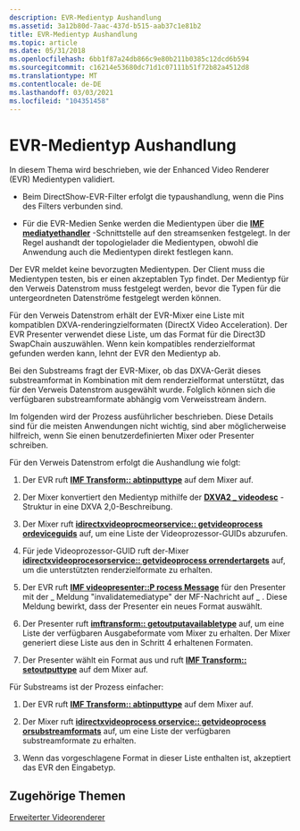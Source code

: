 ```yaml
---
description: EVR-Medientyp Aushandlung
ms.assetid: 3a12b80d-7aac-437d-b515-aab37c1e81b2
title: EVR-Medientyp Aushandlung
ms.topic: article
ms.date: 05/31/2018
ms.openlocfilehash: 6bb1f87a24db866c9e80b211b0385c12dcd6b594
ms.sourcegitcommit: c16214e53680dc71d1c07111b51f72b82a4512d8
ms.translationtype: MT
ms.contentlocale: de-DE
ms.lasthandoff: 03/03/2021
ms.locfileid: "104351458"
---
```

# <a name="evr-media-type-negotiation"></a>EVR-Medientyp Aushandlung

In diesem Thema wird beschrieben, wie der Enhanced Video Renderer (EVR) Medientypen validiert.

-   Beim DirectShow-EVR-Filter erfolgt die typaushandlung, wenn die Pins des Filters verbunden sind.

-   Für die EVR-Medien Senke werden die Medientypen über die [**IMF mediatyethandler**](/windows/desktop/api/mfidl/nn-mfidl-imfmediatypehandler) -Schnittstelle auf den streamsenken festgelegt. In der Regel aushandt der topologielader die Medientypen, obwohl die Anwendung auch die Medientypen direkt festlegen kann.

Der EVR meldet keine bevorzugten Medientypen. Der Client muss die Medientypen testen, bis er einen akzeptablen Typ findet. Der Medientyp für den Verweis Datenstrom muss festgelegt werden, bevor die Typen für die untergeordneten Datenströme festgelegt werden können.

Für den Verweis Datenstrom erhält der EVR-Mixer eine Liste mit kompatiblen DXVA-renderingzielformaten (DirectX Video Acceleration). Der EVR Presenter verwendet diese Liste, um das Format für die Direct3D SwapChain auszuwählen. Wenn kein kompatibles renderzielformat gefunden werden kann, lehnt der EVR den Medientyp ab.

Bei den Substreams fragt der EVR-Mixer, ob das DXVA-Gerät dieses substreamformat in Kombination mit dem renderzielformat unterstützt, das für den Verweis Datenstrom ausgewählt wurde. Folglich können sich die verfügbaren substreamformate abhängig vom Verweisstream ändern.

Im folgenden wird der Prozess ausführlicher beschrieben. Diese Details sind für die meisten Anwendungen nicht wichtig, sind aber möglicherweise hilfreich, wenn Sie einen benutzerdefinierten Mixer oder Presenter schreiben.

Für den Verweis Datenstrom erfolgt die Aushandlung wie folgt:

1.  Der EVR ruft [**IMF Transform:: abtinputtype**](/windows/desktop/api/mftransform/nf-mftransform-imftransform-setinputtype) auf dem Mixer auf.

2.  Der Mixer konvertiert den Medientyp mithilfe der [**DXVA2 \_ videodesc**](/windows/desktop/api/dxva2api/ns-dxva2api-dxva2_videodesc) -Struktur in eine DXVA 2,0-Beschreibung.

3.  Der Mixer ruft [**idirectxvideoprocmeorservice:: getvideoprocess ordeviceguids**](/windows/desktop/api/dxva2api/nf-dxva2api-idirectxvideoprocessorservice-getvideoprocessordeviceguids) auf, um eine Liste der Videoprozessor-GUIDs abzurufen.

4.  Für jede Videoprozessor-GUID ruft der-Mixer [**idirectxvideoprocesorservice:: getvideoprocess orrendertargets**](/windows/desktop/api/dxva2api/nf-dxva2api-idirectxvideoprocessorservice-getvideoprocessorrendertargets) auf, um die unterstützten renderzielformate zu erhalten.

5.  Der EVR ruft [**IMF videopresenter::P rocess Message**](/windows/desktop/api/evr/nf-evr-imfvideopresenter-processmessage) für den Presenter mit der \_ Meldung "invalidatemediatype" der MF-Nachricht auf \_ . Diese Meldung bewirkt, dass der Presenter ein neues Format auswählt.

6.  Der Presenter ruft [**imftransform:: getoutputavailabletype**](/windows/desktop/api/mftransform/nf-mftransform-imftransform-getoutputavailabletype) auf, um eine Liste der verfügbaren Ausgabeformate vom Mixer zu erhalten. Der Mixer generiert diese Liste aus den in Schritt 4 erhaltenen Formaten.

7.  Der Presenter wählt ein Format aus und ruft [**IMF Transform:: setoutputtype**](/windows/desktop/api/mftransform/nf-mftransform-imftransform-setoutputtype) auf dem Mixer auf.

Für Substreams ist der Prozess einfacher:

1.  Der EVR ruft [**IMF Transform:: abtinputtype**](/windows/desktop/api/mftransform/nf-mftransform-imftransform-setinputtype) auf dem Mixer auf.

2.  Der Mixer ruft [**idirectxvideoprocess orservice:: getvideoprocess orsubstreamformats**](/windows/desktop/api/dxva2api/nf-dxva2api-idirectxvideoprocessorservice-getvideoprocessorsubstreamformats) auf, um eine Liste der verfügbaren substreamformate zu erhalten.

3.  Wenn das vorgeschlagene Format in dieser Liste enthalten ist, akzeptiert das EVR den Eingabetyp.

## <a name="related-topics"></a>Zugehörige Themen

<dl> <dt>

[Erweiterter Videorenderer](enhanced-video-renderer.md)
</dt> </dl>

 

 



